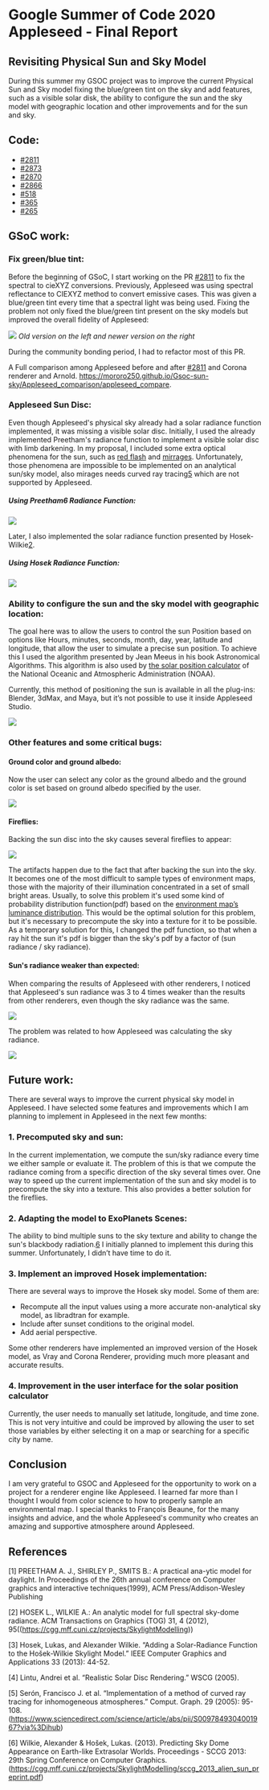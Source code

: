 # Google Summer of Code 2020 Appleseed - Final Report
 
## Revisiting Physical Sun and Sky Model

During this summer my GSOC project was to improve the current Physical Sun and Sky model fixing the blue/green tint on the sky and add features, such as a visible solar disk, the ability to configure the sun and the sky model with geographic location and other improvements and for the sun and sky.

## Code:

* [#2811](https://github.com/appleseedhq/appleseed/pull/2811) 
* [#2873](https://github.com/appleseedhq/appleseed/pull/2873)
* [#2870](https://github.com/appleseedhq/appleseed/pull/2870)
* [#2866](https://github.com/appleseedhq/appleseed/pull/2866)
* [#518](https://github.com/appleseedhq/blenderseed/pull/518)
* [#365](https://github.com/appleseedhq/appleseed-max/pull/365)
* [#265](https://github.com/appleseedhq/appleseed-maya/pull/235)

## GSoC work:

### Fix green/blue tint:

Before the beginning of GSoC, I start working on the PR [#2811](https://github.com/appleseedhq/appleseed/pull/2811) to fix the spectral to cieXYZ conversions. Previously, Appleseed was using spectral reflectance to CIEXYZ method to convert emissive cases. This was given a blue/green tint every time that a spectral light was being used. Fixing the problem not only fixed the blue/green tint present on the sky models but improved the overall fidelity of Appleseed:

![](final_report_assets/compare_sky.png)
*Old version on the left and newer version on the right*

During the community bonding period, I had to refactor most of this PR.

A Full comparison among Appleseed before and after [#2811](https://github.com/appleseedhq/appleseed/pull/2811) and Corona renderer and Arnold.
https://mororo250.github.io/Gsoc-sun-sky/Appleseed_comparison/appleseed_compare.


### Appleseed Sun Disc:

Even though Appleseed's physical sky already had a solar radiance function implemented, it was missing a visible solar disc. Initially, I used the already implemented Preetham's radiance function to implement a visible solar disc with limb darkening. In my proposal, I included some extra optical phenomena for the sun, such as [red flash](https://www.sciencephoto.com/media/536661/view/red-flash-of-the-sun) and [mirrages](https://en.wikipedia.org/wiki/Mirage_of_astronomical_objects). Unfortunately, those phenomena are impossible to be implemented on an analytical sun/sky model, also mirages needs curved ray tracing[5](https://www.sciencedirect.com/science/article/abs/pii/S0097849304001967?via%3Dihub) which are not supported by Appleseed.

##### Using Preetham6 Radiance Function:

![](final_report_assets/Preetham_Sun.jpg)

Later, I also implemented the solar radiance function presented by Hosek-Wilkie[2](https://cgg.mff.cuni.cz/projects/SkylightModelling/).

##### Using Hosek Radiance Function:

![](final_report_assets/Hosek_Sun.jpg)

### Ability to configure the sun and the sky model with geographic location:

The goal here was to allow the users to control the sun Position based on options like Hours, minutes, seconds, month, day, year, latitude and longitude, that allow the user to simulate a precise sun position. To achieve this I used the algorithm presented by Jean Meeus in his book Astronomical Algorithms. This algorithm is also used by [the solar position calculator](https://www.esrl.noaa.gov/gmd/grad/solcalc/index.html) of the National Oceanic and Atmospheric Administration (NOAA).
 
Currently, this method of positioning the sun is available in all the plug-ins: Blender, 3dMax, and Maya, but it’s not possible to use it inside Appleseed Studio.

![](final_report_assets/ezgif.com-gif-maker.gif)

### Other features and some critical bugs:

#### Ground color and ground albedo:

Now the user can select any color as the ground albedo and the ground color is set based on ground albedo specified by the user.

![](final_report_assets/ground_color.jpg)

#### Fireflies:

Backing the sun disc into the sky causes several fireflies to appear:

![](final_report_assets/fireflies.jpg)

The artifacts happen due to the fact that after backing the sun into the sky. It becomes one of the most difficult to sample types of environment maps, those with the majority of their illumination concentrated in a set of small bright areas. Usually, to solve this problem it's used some kind of probability distribution function(pdf) based on the [environment map’s luminance distribution](http://web.cs.wpi.edu/~emmanuel/courses/cs563/S07/projects/envsample.pdf). This would be the optimal solution for this problem, but it's necessary to precompute the sky into a texture for it to be possible. As a temporary solution for this, I changed the pdf function, so that when a ray hit the sun it's pdf is bigger than the sky's pdf by a factor of (sun radiance / sky radiance). 

#### Sun's radiance weaker than expected:

When comparing the results of Appleseed with other renderers, I noticed that Appleseed's sun radiance was 3 to 4 times weaker than the results from other renderers, even though the sky radiance was the same.

![](final_report_assets/sun_radiance_before.jpg)

The problem was related to how Appleseed was calculating the sky radiance.

![](final_report_assets/sun_radiance_after.jpg)

## Future work:

There are several ways to improve the current physical sky model in Appleseed. I have selected some features and improvements which I am planning to implement in Appleseed in the next few months:

### 1. Precomputed sky and sun:

In the current implementation, we compute the sun/sky radiance every time we either sample or evaluate it. The problem of this is that we compute the radiance coming from a specific direction of the sky several times over. One way to speed up the current implementation of the sun and sky model is to precompute the sky into a texture. This also provides a better solution for the fireflies.

### 2. Adapting the model to ExoPlanets Scenes:

The ability to bind multiple suns to the sky texture and ability to change the sun's blackbody radiation.[6](https://cgg.mff.cuni.cz/projects/SkylightModelling/sccg_2013_alien_sun_preprint.pdf)
I initially planned to implement this during this summer. Unfortunately, I didn’t have time to do it.

### 3. Implement an improved Hosek implementation:

There are several ways to improve the Hosek sky model. Some of them are:

* Recompute all the input values using a more accurate non-analytical sky model, as libradtran for example.
* Include after sunset conditions to the original model.
* Add aerial perspective.

Some other renderers have implemented an improved version of the Hosek model, as Vray and Corona Renderer, providing much more pleasant and accurate results.

### 4. Improvement in the user interface for the solar position calculator

Currently, the user needs to manually set latitude, longitude, and time zone. This is not very intuitive and could be improved by allowing the user to set those variables by either selecting it on a map or searching for a specific city by name.

## Conclusion

I am very grateful to GSOC and Appleseed for the opportunity to work on a project for a renderer engine like Appleseed. I learned far more than I thought I would from color science to how to properly sample an environmental map. I special thanks to François Beaune, for the many insights and advice, and the whole Appleseed's community who creates an amazing and supportive atmosphere around Appleseed.

## References

[1] PREETHAM A. J., SHIRLEY P., SMITS B.: A practical ana-ytic model for daylight. In Proceedings of the 26th annual conference on Computer graphics and interactive techniques(1999), ACM Press/Addison-Wesley Publishing

[2] HOSEK L., WILKIE A.: An analytic model for full spectral sky-dome radiance. ACM Transactions on Graphics (TOG) 31, 4 (2012), 95((https://cgg.mff.cuni.cz/projects/SkylightModelling))

[3] Hosek, Lukas, and Alexander Wilkie. “Adding a Solar-Radiance Function to the Hošek-Wilkie Skylight Model.” IEEE Computer Graphics and Applications 33 (2013): 44-52.

[4] Lintu, Andrei et al. “Realistic Solar Disc Rendering.” WSCG (2005).

[5] Serón, Francisco J. et al. “Implementation of a method of curved ray tracing for inhomogeneous atmospheres.” Comput. Graph. 29 (2005): 95-108.(https://www.sciencedirect.com/science/article/abs/pii/S0097849304001967?via%3Dihub)

[6] Wilkie, Alexander & Hošek, Lukas. (2013). Predicting Sky Dome Appearance on Earth-like Extrasolar Worlds. Proceedings - SCCG 2013: 29th Spring Conference on Computer Graphics.(https://cgg.mff.cuni.cz/projects/SkylightModelling/sccg_2013_alien_sun_preprint.pdf)

